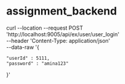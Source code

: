 # assignment_backend
curl --location --request POST 'http://localhost:9005/api/ex/user/user_login' \
--header 'Content-Type: application/json' \
--data-raw '{
    
    "userId" : 5111,
    "password" : "amina123"
   
}'

